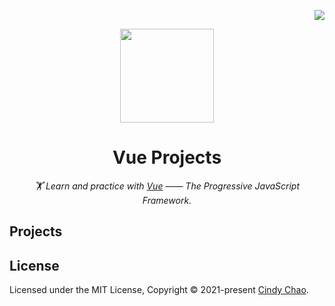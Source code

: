 <!-- badges -->
<div align="right">

[![](https://img.shields.io/github/license/chenxuanzzy/vue-project.svg?style=flat-square)](./LICENSE)

</div>

<!-- title, description and logo -->
<div align="center">

  <img src="https://i.imgur.com/lkKkS7Q.png" height=150 />

# Vue Projects

_🏋️ Learn and practice with [Vue](https://vuejs.org/v2/guide/index.html) —— The Progressive JavaScript Framework._

</div>

## Projects


## License

Licensed under the MIT License, Copyright © 2021-present [Cindy Chao](https://github.com/chenxuanzzy).
